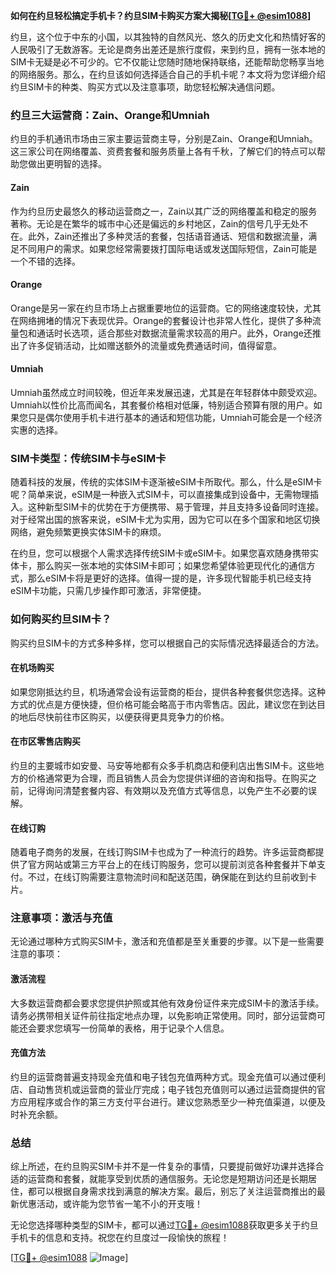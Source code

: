 **如何在约旦轻松搞定手机卡？约旦SIM卡购买方案大揭秘[[TG💪+ @esim1088](https://t.me/s/esim1088)]**

约旦，这个位于中东的小国，以其独特的自然风光、悠久的历史文化和热情好客的人民吸引了无数游客。无论是商务出差还是旅行度假，来到约旦，拥有一张本地的SIM卡无疑是必不可少的。它不仅能让您随时随地保持联络，还能帮助您畅享当地的网络服务。那么，在约旦该如何选择适合自己的手机卡呢？本文将为您详细介绍约旦SIM卡的种类、购买方式以及注意事项，助您轻松解决通信问题。

### 约旦三大运营商：Zain、Orange和Umniah

约旦的手机通讯市场由三家主要运营商主导，分别是Zain、Orange和Umniah。这三家公司在网络覆盖、资费套餐和服务质量上各有千秋，了解它们的特点可以帮助您做出更明智的选择。

#### Zain
作为约旦历史最悠久的移动运营商之一，Zain以其广泛的网络覆盖和稳定的服务著称。无论是在繁华的城市中心还是偏远的乡村地区，Zain的信号几乎无处不在。此外，Zain还推出了多种灵活的套餐，包括语音通话、短信和数据流量，满足不同用户的需求。如果您经常需要拨打国际电话或发送国际短信，Zain可能是一个不错的选择。

#### Orange
Orange是另一家在约旦市场上占据重要地位的运营商。它的网络速度较快，尤其在网络拥堵的情况下表现优异。Orange的套餐设计也非常人性化，提供了多种流量包和通话时长选项，适合那些对数据流量需求较高的用户。此外，Orange还推出了许多促销活动，比如赠送额外的流量或免费通话时间，值得留意。

#### Umniah
Umniah虽然成立时间较晚，但近年来发展迅速，尤其是在年轻群体中颇受欢迎。Umniah以性价比高而闻名，其套餐价格相对低廉，特别适合预算有限的用户。如果您只是偶尔使用手机卡进行基本的通话和短信功能，Umniah可能会是一个经济实惠的选择。

### SIM卡类型：传统SIM卡与eSIM卡

随着科技的发展，传统的实体SIM卡逐渐被eSIM卡所取代。那么，什么是eSIM卡呢？简单来说，eSIM是一种嵌入式SIM卡，可以直接集成到设备中，无需物理插入。这种新型SIM卡的优势在于方便携带、易于管理，并且支持多设备同时连接。对于经常出国的旅客来说，eSIM卡尤为实用，因为它可以在多个国家和地区切换网络，避免频繁更换实体SIM卡的麻烦。

在约旦，您可以根据个人需求选择传统SIM卡或eSIM卡。如果您喜欢随身携带实体卡，那么购买一张本地的实体SIM卡即可；如果您希望体验更现代化的通信方式，那么eSIM卡将是更好的选择。值得一提的是，许多现代智能手机已经支持eSIM卡功能，只需几步操作即可激活，非常便捷。

### 如何购买约旦SIM卡？

购买约旦SIM卡的方式多种多样，您可以根据自己的实际情况选择最适合的方法。

#### 在机场购买
如果您刚抵达约旦，机场通常会设有运营商的柜台，提供各种套餐供您选择。这种方式的优点是方便快捷，但价格可能会略高于市内零售店。因此，建议您在到达目的地后尽快前往市区购买，以便获得更具竞争力的价格。

#### 在市区零售店购买
约旦的主要城市如安曼、马安等地都有众多手机商店和便利店出售SIM卡。这些地方的价格通常更为合理，而且销售人员会为您提供详细的咨询和指导。在购买之前，记得询问清楚套餐内容、有效期以及充值方式等信息，以免产生不必要的误解。

#### 在线订购
随着电子商务的发展，在线订购SIM卡也成为了一种流行的趋势。许多运营商都提供了官方网站或第三方平台上的在线订购服务，您可以提前浏览各种套餐并下单支付。不过，在线订购需要注意物流时间和配送范围，确保能在到达约旦前收到卡片。

### 注意事项：激活与充值

无论通过哪种方式购买SIM卡，激活和充值都是至关重要的步骤。以下是一些需要注意的事项：

#### 激活流程
大多数运营商都会要求您提供护照或其他有效身份证件来完成SIM卡的激活手续。请务必携带相关证件前往指定地点办理，以免影响正常使用。同时，部分运营商可能还会要求您填写一份简单的表格，用于记录个人信息。

#### 充值方法
约旦的运营商普遍支持现金充值和电子钱包充值两种方式。现金充值可以通过便利店、自动售货机或运营商的营业厅完成；电子钱包充值则可以通过运营商提供的官方应用程序或合作的第三方支付平台进行。建议您熟悉至少一种充值渠道，以便及时补充余额。

### 总结

综上所述，在约旦购买SIM卡并不是一件复杂的事情，只要提前做好功课并选择合适的运营商和套餐，就能享受到优质的通信服务。无论您是短期访问还是长期居住，都可以根据自身需求找到满意的解决方案。最后，别忘了关注运营商推出的最新优惠活动，或许能为您节省一笔不小的开支哦！

无论您选择哪种类型的SIM卡，都可以通过[TG💪+ @esim1088](https://t.me/s/esim1088)获取更多关于约旦手机卡的信息和支持。祝您在约旦度过一段愉快的旅程！

[[TG💪+ @esim1088](https://t.me/s/esim1088) ![Image](https://i.postimg.cc/4NQfJmqS/Snipaste-2025-05-13-00-14-12.png)]
